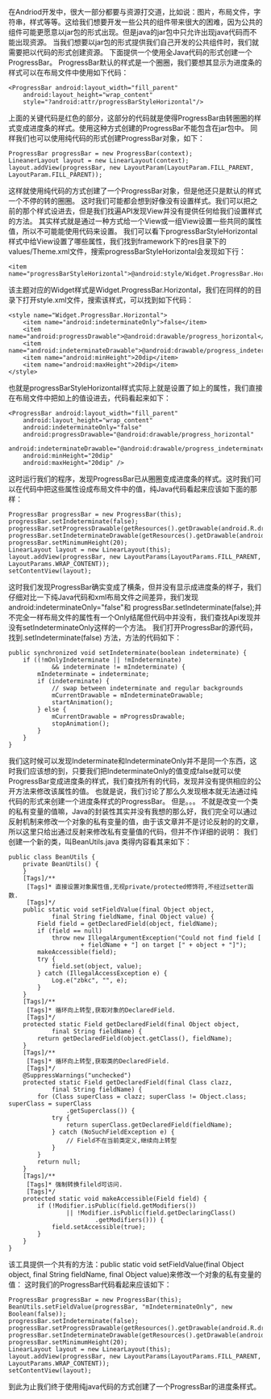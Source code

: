 在Andriod开发中，很大一部分都要与资源打交道，比如说：图片，布局文件，字符串，样式等等。这给我们想要开发一些公共的组件带来很大的困难，因为公共的组件可能更愿意以jar包的形式出现。但是java的jar包中只允许出现java代码而不能出现资源。
当我们想要以jar包的形式提供我们自己开发的公共组件时，我们就需要把以代码的形式创建资源。
下面提供一个使用全Java代码的形式创建一个ProgressBar。
ProgressBar默认的样式是一个圈圈，我们要想其显示为进度条的样式可以在布局文件中使用如下代码：
```  
<ProgressBar android:layout_width="fill_parent"
	android:layout_height="wrap_content"
	style="?android:attr/progressBarStyleHorizontal"/>
```
上面的关键代码是红色的部分，这部分的代码就是使得ProgressBar由转圈圈的样式变成进度条的样式。使用这种方式创建的ProgressBar不能包含在jar包中。
同样我们也可以使用纯代码的形式创建ProgressBar对象，如下：
```  
ProgressBar progressBar = new ProgressBar(context);
LineanerLayout layout = new LinearLayout(context);
layout.addView(progressBar, new LayoutParam(LayoutParam.FILL_PARENT, LayoutParam.FILL_PARENT));
```
这样就使用纯代码的方式创建了一个ProgressBar对象，但是他还只是默认的样式一个不停的转的圈圈。
这时我们可能都会想到好像没有设置样式。我们可以把之前的那个样式设进去，但是我们找遍API发现View并没有提供任何给我们设置样式的方法。
其实样式就是通过一种方式给一个View或一组View设置一些共同的属性值，所以不可能能使用代码来设置。
我们可以看下progressBarStyleHorizontal样式中给View设置了哪些属性，我们找到framework下的res目录下的values/Theme.xml文件，搜索progressBarStyleHorizontal会发现如下行：
```  
<item name="progressBarStyleHorizontal">@android:style/Widget.ProgressBar.Horizontal</item>
```
该主题对应的Widget样式是Widget.ProgressBar.Horizontal，我们在同样的的目录下打开style.xml文件，搜索该样式，可以找到如下代码：
```  
<style name="Widget.ProgressBar.Horizontal">
	<item name="android:indeterminateOnly">false</item>
	<item name="android:progressDrawable">@android:drawable/progress_horizontal</item>
	<item name="android:indeterminateDrawable">@android:drawable/progress_indeterminate_horizontal</item>
	<item name="android:minHeight">20dip</item>
	<item name="android:maxHeight">20dip</item>
</style>
```
也就是progressBarStyleHorizontal样式实际上就是设置了如上的属性，我们直接在布局文件中把如上的值设进去，代码看起来如下：
```  
<ProgressBar android:layout_width="fill_parent"
	android:layout_height="wrap_content"
	android:indeterminateOnly="false"
	android:progressDrawable="@android:drawable/progress_horizontal"
	android:indeterminateDrawable="@android:drawable/progress_indeterminate_horizontal"
	android:minHeight="20dip"
	android:maxHeight="20dip" />
```
这时运行我们的程序，发现ProgressBar已从圈圈变成进度条的样式。这时我们可以在代码中把这些属性设成布局文件中的值，纯Java代码看起来应该如下面的那样：
```  
ProgressBar progressBar = new ProgressBar(this);
progressBar.setIndeterminate(false);
progressBar.setProgressDrawable(getResources().getDrawable(android.R.drawable.progress_horizontal));
progressBar.setIndeterminateDrawable(getResources().getDrawable(android.R.drawable.progress_indeterminate_horizontal));
progressBar.setMinimumHeight(20);
LinearLayout layout = new LinearLayout(this);
layout.addView(progressBar, new LayoutParams(LayoutParams.FILL_PARENT, LayoutParams.WRAP_CONTENT));
setContentView(layout);
```
这时我们发现ProgressBar确实变成了横条，但并没有显示成进度条的样子，我们仔细对比一下纯Java代码和xml布局文件之间差异，我们发现android:indeterminateOnly="false"和 progressBar.setIndeterminate(false);并不完全一样布局文件的属性有一个Only结尾但代码中并没有，我们查找Api发现并没有setIndeterminateOnly这样的一个方法。
我们打开ProgressBar的源代码，找到.setIndeterminate(false) 方法，方法的代码如下：
```  
public synchronized void setIndeterminate(boolean indeterminate) {
	if ((!mOnlyIndeterminate || !mIndeterminate)
			&& indeterminate != mIndeterminate) {
		mIndeterminate = indeterminate;
		if (indeterminate) {
			// swap between indeterminate and regular backgrounds
			mCurrentDrawable = mIndeterminateDrawable;
			startAnimation();
		} else {
			mCurrentDrawable = mProgressDrawable;
			stopAnimation();
		}
	}
}
```
我们这时候可以发现Indeterminate和IndeterminateOnly并不是同一个东西，这时我们应该想的到，只要我们把IndeterminateOnly的值变成false就可以使ProgressBar变成进度条的样式，我们查找所有的代码，发现并没有提供相应的公开方法来修改该属性的值。
也就是说，我们讨论了那么久发现根本就无法通过纯代码的形式来创建一个进度条样式的ProgressBar。
但是。。。
不就是改变一个类的私有变量的值嘛，Java的封装性其实并没有我想的那么好，我们完全可以通过反射机制来修改一个对象的私有变量的值，由于该文章并不是讨论反射的的文章，所以这里只给出通过反射来修改私有变量值的代码，但并不作详细的说明：
我们创建一个新的类，叫BeanUtils.java
类得内容看其来如下：
```  
public class BeanUtils {
	private BeanUtils() {
	}
	[Tags]/**
	 [Tags]* 直接设置对象属性值,无视private/protected修饰符,不经过setter函数.
	 [Tags]*/
	public static void setFieldValue(final Object object,
			final String fieldName, final Object value) {
		Field field = getDeclaredField(object, fieldName);
		if (field == null)
			throw new IllegalArgumentException("Could not find field [
					+ fieldName + "] on target [" + object + "]");
		makeAccessible(field);
		try {
			field.set(object, value);
		} catch (IllegalAccessException e) {
			Log.e("zbkc", "", e);
		}
	}
	[Tags]/**
	 [Tags]* 循环向上转型,获取对象的DeclaredField.
	 [Tags]*/
	protected static Field getDeclaredField(final Object object,
			final String fieldName) {
		return getDeclaredField(object.getClass(), fieldName);
	}
	[Tags]/**
	 [Tags]* 循环向上转型,获取类的DeclaredField.
	 [Tags]*/
	@SuppressWarnings("unchecked")
	protected static Field getDeclaredField(final Class clazz,
			final String fieldName) {
		for (Class superClass = clazz; superClass != Object.class; superClass = superClass
				.getSuperclass()) {
			try {
				return superClass.getDeclaredField(fieldName);
			} catch (NoSuchFieldException e) {
				// Field不在当前类定义,继续向上转型
			}
		}
		return null;
	}
	[Tags]/**
	 [Tags]* 强制转换fileld可访问.
	 [Tags]*/
	protected static void makeAccessible(Field field) {
		if (!Modifier.isPublic(field.getModifiers())
				|| !Modifier.isPublic(field.getDeclaringClass()
						.getModifiers())) {
			field.setAccessible(true);
		}
	}
}
```
该工具提供一个共有的方法：public static void setFieldValue(final Object object, final String fieldName, final Object value)来修改一个对象的私有变量的值：
这时我们的ProgressBar代码看起来应该如下：
```  
ProgressBar progressBar = new ProgressBar(this);
BeanUtils.setFieldValue(progressBar, "mIndeterminateOnly", new Boolean(false));
progressBar.setIndeterminate(false);
progressBar.setProgressDrawable(getResources().getDrawable(android.R.drawable.progress_horizontal));
progressBar.setIndeterminateDrawable(getResources().getDrawable(android.R.drawable.progress_indeterminate_horizontal));
progressBar.setMinimumHeight(20);
LinearLayout layout = new LinearLayout(this);
layout.addView(progressBar, new LayoutParams(LayoutParams.FILL_PARENT, LayoutParams.WRAP_CONTENT));
setContentView(layout);
```
到此为止我们终于使用纯java代码的方式创建了一个ProgressBar的进度条样式。
